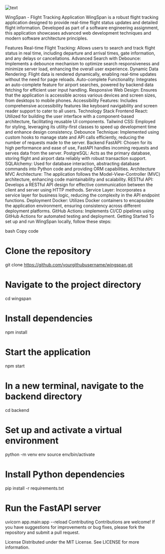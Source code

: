![text](https://github.com/DarkNorth9999/DarkNorth9999-WingSpan-Network-Frontend/blob/0e997518f5c2c53cc2d5ef41b0839fba5480c48f/WingSpan.gif)

WingSpan - Flight Tracking Application
WingSpan is a robust flight tracking application designed to provide real-time flight status updates and detailed flight information. Developed as part of a software engineering assignment, this application showcases advanced web development techniques and modern software architecture principles.

Features
Real-time Flight Tracking: Allows users to search and track flight status in real time, including departure and arrival times, gate information, and any delays or cancellations.
Advanced Search with Debounce: Implements a debounce mechanism to optimize search responsiveness and minimize server load, enhancing the overall user experience.
Dynamic Data Rendering: Flight data is rendered dynamically, enabling real-time updates without the need for page reloads.
Auto-complete Functionality: Integrates an auto-complete feature for airport searches, powered by backend data fetching for efficient user input handling.
Responsive Web Design: Ensures that the application is accessible across various devices and screen sizes, from desktops to mobile phones.
Accessibility Features: Includes comprehensive accessibility features like keyboard navigability and screen reader support to cater to all users.
Technology Stack
Frontend
React: Utilized for building the user interface with a component-based architecture, facilitating reusable UI components.
Tailwind CSS: Employed for styling, leveraging its utility-first classes to speed up development time and enhance design consistency.
Debounce Technique: Implemented using custom hooks to manage state and API calls efficiently, reducing the number of requests made to the server.
Backend
FastAPI: Chosen for its high performance and ease of use, FastAPI handles incoming requests and serves data from the server.
PostgreSQL: Acts as the primary database, storing flight and airport data reliably with robust transaction support.
SQLAlchemy: Used for database interaction, abstracting database commands into Python code and providing ORM capabilities.
Architecture
MVC Architecture: The application follows the Model-View-Controller (MVC) architecture, enhancing code maintainability and scalability.
RESTful API: Develops a RESTful API design for effective communication between the client and server using HTTP methods.
Service Layer: Incorporates a service layer for business logic, reducing the complexity in the API endpoint functions.
Deployment
Docker: Utilizes Docker containers to encapsulate the application environment, ensuring consistency across different deployment platforms.
GitHub Actions: Implements CI/CD pipelines using GitHub Actions for automated testing and deployment.
Getting Started
To set up and run WingSpan locally, follow these steps:

bash
Copy code

# Clone the repository

git clone https://github.com/yourgithubusername/wingspan.git

# Navigate to the project directory

cd wingspan

# Install dependencies

npm install

# Start the application

npm start

# In a new terminal, navigate to the backend directory

cd backend

# Set up and activate a virtual environment

python -m venv env
source env/bin/activate

# Install Python dependencies

pip install -r requirements.txt

# Run the FastAPI server

uvicorn app.main:app --reload
Contributing
Contributions are welcome! If you have suggestions for improvements or bug fixes, please fork the repository and submit a pull request.

License
Distributed under the MIT License. See LICENSE for more information.
